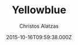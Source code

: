 ---
title: Yellowblue
github: 'https://github.com/chalatz/yellowblue'
demo: 'https://chalatz.github.io/yellowblue/'
author: Christos Alatzas
ssg:
  - Jekyll
cms:
  - No Cms
date: 2015-10-16T09:59:38.000Z
github_branch: master
description: Yellowblue. A free responsive Jekyll blog theme.
stale: true
disabled: true
disabled_reason: demo url not found
---
